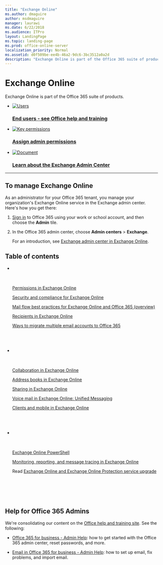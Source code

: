 ```yaml
---
title: "Exchange Online"
ms.author: dmaguire
author: msdmaguire
manager: laurawi
ms.date: 6/22/2018
ms.audience: ITPro
layout: LandingPage
ms.topic: landing-page
ms.prod: office-online-server
localization_priority: Normal
ms.assetid: d0f509be-ee4b-46a2-9dc6-3bc3512a0a2d
description: "Exchange Online is part of the Office 365 suite of products."
---
```


# Exchange Online

Exchange Online is part of the Office 365 suite of products. 

<ul class="panelContent cardsFTitle">
    <li>
        <a href="https://go.microsoft.com/fwlink/?LinkId=827695">
        <div class="cardSize">
            <div class="cardPadding">
                <div class="card">
                    <div class="cardImageOuter">
                        <div class="cardImage">
                            <img src="https://docs.microsoft.com/en-us/office/media/icons/users-people.svg" alt="Users" />
                        </div>
                    </div>
                    <div class="cardText">
                        <h3>End users - see Office help and training</h3>
                    </div>
                </div>
            </div>
        </div>
        </a>
    </li>
    <li>
        <a href="https://go.microsoft.com/fwlink/p/?LinkID=255444">
        <div class="cardSize">
            <div class="cardPadding">
                <div class="card">
                    <div class="cardImageOuter">
                        <div class="cardImage">
                            <img src="https://docs.microsoft.com/en-us/office/media/icons/key-permissions.svg" alt="Key permissions" />
                        </div>
                    </div>
                    <div class="cardText">
                        <h3>Assign admin permissions</h3>
                    </div>
                </div>
            </div>
        </div>
        </a>
    </li>
    <li>
        <a href="/Exchange/exchange-admin-center">
        <div class="cardSize">
            <div class="cardPadding">
                <div class="card">
                    <div class="cardImageOuter">
                        <div class="cardImage">
                            <img src="https://docs.microsoft.com/en-us/office/media/icons/document.svg" alt="Document" />
                        </div>
                    </div>
                    <div class="cardText">
                        <h3>Learn about the Exchange Admin Center</h3>
                    </div>
                </div>
            </div>
        </div>
        </a>
    </li>
</ul>

---  
  
    
## To manage Exchange Online

As an administrator for your Office 365 tenant, you manage your organization's Exchange Online service in the Exchange admin center. Here's how you get there:
  
1. [Sign in](https://go.microsoft.com/fwlink/p/?LinkID=529144) to Office 365 using your work or school account, and then choose the **Admin** tile. 
    
2. In the Office 365 admin center, choose **Admin centers** \> **Exchange**. 
    
    For an introduction, see [Exchange admin center in Exchange Online](exchange-admin-center.md).

<h2>Table of contents</h2>
<ul class="panelContent cardsW">
    <li>
        <div class="cardSize">
            <div class="cardPadding">
                <div class="card">
                    <div class="cardText">
                        <p><a href="/permissions-exo/permissions-exo">Permissions in Exchange Online</a>
                        <p><a href="/security-and-compliance/security-and-compliance">Security and compliance for Exchange Online</a>
                        <p><a href="/mail-flow-best-practices/mail-flow-best-practices">Mail flow best practices for Exchange Online and Office 365 (overview)</a>
                        <p><a href="/recipients-in-exchange-online/recipients-in-exchange-online">Recipients in Exchange Online</a>
                        <p><a href="https://go.microsoft.com/fwlink/p/?LinkID=524030">Ways to migrate multiple email accounts to Office 365</a>
                    </div>
                </div>
            </div>
        </div>
    </li>
    <li>
        <div class="cardSize">
            <div class="cardPadding">
                <div class="card">
                    <div class="cardText">
                        <p><a href="/collaboration-exo/collaboration-exo">Collaboration in Exchange Online</a>
                        <p><a href="/address-books/address-books">Address books in Exchange Online</a>
                        <p><a href="/sharing-0/sharing-0">Sharing in Exchange Online</a>
                        <p><a href="/voice-mail-unified-messaging/voice-mail-unified-messaging">Voice mail in Exchange Online: Unified Messaging</a>
                        <p><a href="/clients-and-mobile-in-exchange-online/clients-and-mobile-in-exchange-online">Clients and mobile in Exchange Online</a>
                    </div>
                </div>
            </div>
        </div>
    </li>
    <li>
        <div class="cardSize">
            <div class="cardPadding">
                <div class="card">
                    <div class="cardText">
                        <p><a href="http://technet.microsoft.com/library/1cb603b0-2961-4afe-b879-b048fe0f64a2">Exchange Online PowerShell</a>
                        <p><a href="/monitoring/monitoring">Monitoring, reporting, and message tracing in Exchange Online</a>
                        <p>Read <a href="/exchange-online-and-exchange-online-protection-service-upgrade">Exchange Online and Exchange Online Protection service upgrade</a>
                    </div>
                </div>
            </div>
        </div>
    </li>
</ul>  

   
## Help for Office 365 Admins

We're consolidating our content on the [Office help and training site](https://go.microsoft.com/fwlink/?LinkId=827695). See the following: 
  
- [Office 365 for business - Admin Help](https://go.microsoft.com/fwlink/p/?LinkID=534936): how to get started with the Office 365 admin center, reset passwords, and more. 
    
- [Email in Office 365 for business - Admin Help](https://go.microsoft.com/fwlink/p/?LinkID=252604): how to set up email, fix problems, and import email.
    

